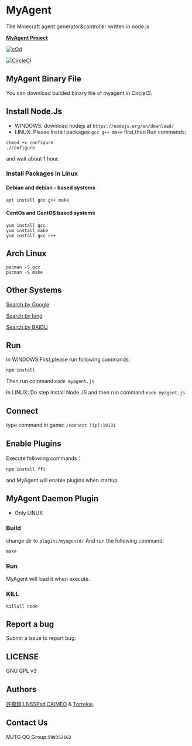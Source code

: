 # MyAgent
The Minecraft agent generator&amp;controller written in node.js

**[MyAgent Project](http://agent.vanillahh.online)**

[![cOd](https://img.shields.io/badge/chat-on%20discord-7289da.svg)](https://discord.gg/ntaa8z8)

[![CircleCI](https://circleci.com/gh/mcpewebsocket-dev/MyAgent.svg?style=svg)](https://circleci.com/gh/mcpewebsocket-dev/MyAgent)
## MyAgent Binary File
You can download builded binary file of myagent in CircleCI.
## Install Node.Js
* WINDOWS: download nodejs at `https://nodejs.org/en/download/`
* LINUX: Please install packages `gcc g++ make` first,then
Run commands:
```
chmod +x configure
./configure
```
and wait about 1 hour.
### Install Packages in Linux
#### Debian and debian - based systems
```
apt install gcc g++ make
```
#### CentOs and CentOS based systems
````
yum install gcc
yum install make
yum install gcc-c++
````
## Arch Linux
````
pacman -S gcc
pacman -S make
````
## Other Systems
[Search by Google](http://google.com)

[Search by bing](http://bing.com)

[Search by BAIDU](http://www.baidu.com)
## Run
In WINDOWS:First,please run following commands:
````
npm install
````
Then,run command:`node myagent.js`

In LINUX: Do step Install Node.JS and then run command:`node myagent.js`
## Connect
type command in game:
`/connect [ip]:19131`
## Enable Plugins
Execute following commands：
````
npm install ffi
````
and MyAgent will enable plugins when startup.
## MyAgent Daemon Plugin
* Only LINUX
### Build
change dir to `plugins/myagentd/`
And run the following command:
````
make
````
### Run
MyAgent will load it when execute.
### KILL
````
killall node
````
## Report a bug
Submit a issue to report bug.
## LICENSE
GNU GPL v3
## Authors
[許嘉鋅](https://github.com/TheXuJiaXin),[LNSSPsd](https://github.com/LNSSPsd),[CAIMEO](https://github.com/CAIMEOX) &amp; [Torrekie](https://github.com/Torrekie).
## Contact Us
MJTG QQ Group:<code>590352162</code>

